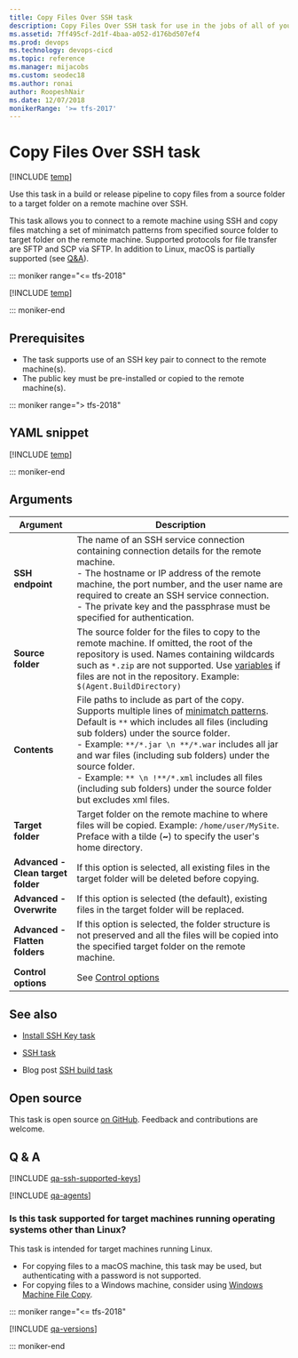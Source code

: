 ```yaml
---
title: Copy Files Over SSH task
description: Copy Files Over SSH task for use in the jobs of all of your build and release pipelines in Azure Pipelines and TFS
ms.assetid: 7ff495cf-2d1f-4baa-a052-d176bd507ef4
ms.prod: devops
ms.technology: devops-cicd 
ms.topic: reference
ms.manager: mijacobs
ms.custom: seodec18
ms.author: ronai
author: RoopeshNair
ms.date: 12/07/2018
monikerRange: '>= tfs-2017'
---
```


# Copy Files Over SSH task

[!INCLUDE [temp](../../_shared/version-tfs-2017-rtm.md)]

Use this task in a build or release pipeline to copy files from a source folder to a target folder on a remote machine over SSH.

This task allows you to connect to a remote machine using SSH and copy files matching a set of minimatch patterns from specified
source folder to target folder on the remote machine. Supported protocols for file transfer are SFTP and SCP via SFTP.
In addition to Linux, macOS is partially supported (see [Q&A](#is-this-task-supported-for-target-machines-running-operating-systems-other-than-linux)).

::: moniker range="<= tfs-2018"

[!INCLUDE [temp](../../_shared/concept-rename-note.md)]

::: moniker-end

## Prerequisites

* The task supports use of an SSH key pair to connect to the remote machine(s).
* The public key must be pre-installed or copied to the remote machine(s).

::: moniker range="> tfs-2018"

## YAML snippet

[!INCLUDE [temp](../_shared/yaml/CopyFilesOverSSHV0.md)]

::: moniker-end

## Arguments

| Argument | Description |
| -------- | ----------- |
| **SSH endpoint** | The name of an SSH service connection containing connection details for the remote machine.<br />- The hostname or IP address of the remote machine, the port number, and the user name are required to create an SSH service connection.<br />- The private key and the passphrase must be specified for authentication. |
| **Source folder** | The source folder for the files to copy to the remote machine. If omitted, the root of the repository is used. Names containing wildcards such as `*.zip` are not supported. Use [variables](../../build/variables.md) if files are not in the repository. Example: `$(Agent.BuildDirectory)` |
| **Contents** | File paths to include as part of the copy. Supports multiple lines of [minimatch patterns](../file-matching-patterns.md). Default is `**` which includes all files (including sub folders) under the source folder.<br />- Example: `**/*.jar \n **/*.war` includes all jar and war files (including sub folders) under the source folder.<br />- Example: `** \n !**/*.xml` includes all files (including sub folders) under the source folder but excludes xml files. |
| **Target folder** | Target folder on the remote machine to where files will be copied. Example: `/home/user/MySite`. Preface with a tilde (**~**) to specify the user's home directory. |
| **Advanced - Clean target folder** | If this option is selected, all existing files in the target folder will be deleted before copying. |
| **Advanced - Overwrite** | If this option is selected (the default), existing files in the target folder will be replaced. |
| **Advanced - Flatten folders** | If this option is selected, the folder structure is not preserved and all the files will be copied into the specified target folder on the remote machine. |
| **Control options** | See [Control options](../../process/tasks.md#controloptions) |

## See also

* [Install SSH Key task](https://docs.microsoft.com/azure/devops/pipelines/tasks/utility/install-ssh-key?view=azure-devops)

* [SSH task](ssh.md)

* Blog post [SSH build task](https://devblogs.microsoft.com/devops/ssh-build-task/)

## Open source

This task is open source [on GitHub](https://github.com/Microsoft/azure-pipelines-tasks). Feedback and contributions are welcome.

## Q & A
<!-- BEGINSECTION class="md-qanda" -->

[!INCLUDE [qa-ssh-supported-keys](../_shared/qa-ssh-supported-keys.md)]

[!INCLUDE [qa-agents](../../_shared/qa-agents.md)]

### Is this task supported for target machines running operating systems other than Linux?
This task is intended for target machines running Linux.
- For copying files to a macOS machine, this task may be used, but authenticating with a password is not supported.
- For copying files to a Windows machine, consider using [Windows Machine File Copy](windows-machine-file-copy.md).

::: moniker range="<= tfs-2018"

[!INCLUDE [qa-versions](../../_shared/qa-versions.md)]

::: moniker-end

<!-- ENDSECTION -->
